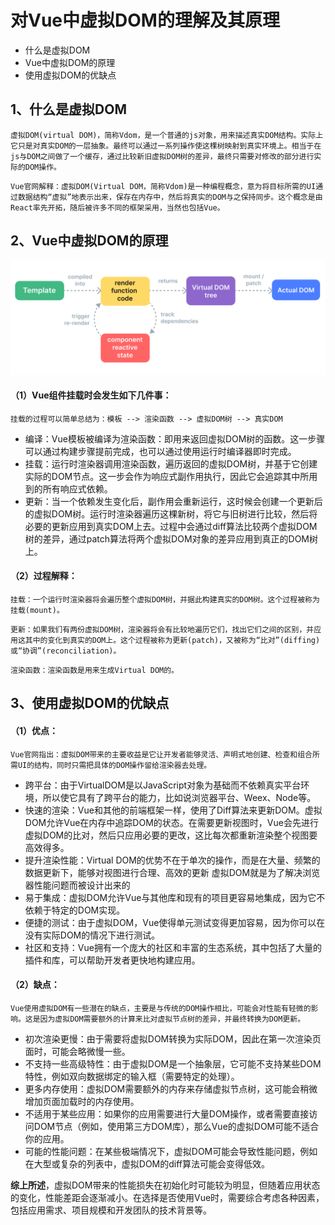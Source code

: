 # 对Vue中虚拟DOM的理解及其原理

* 什么是虚拟DOM
* Vue中虚拟DOM的原理
* 使用虚拟DOM的优缺点


## 1、什么是虚拟DOM
```
虚拟DOM(virtual DOM)，简称Vdom，是一个普通的js对象，用来描述真实DOM结构。实际上它只是对真实DOM的一层抽象。最终可以通过一系列操作使这棵树映射到真实环境上。相当于在js与DOM之间做了一个缓存，通过比较新旧虚拟DOM树的差异，最终只需要对修改的部分进行实际的DOM操作。
```
```
Vue官网解释：虚拟DOM(Virtual DOM，简称Vdom)是一种编程概念，意为将目标所需的UI通过数据结构“虚拟”地表示出来，保存在内存中，然后将真实的DOM与之保持同步。这个概念是由React率先开拓，随后被许多不同的框架采用，当然也包括Vue。
```

## 2、Vue中虚拟DOM的原理
![Alt text](./images/vdom.png)


#### （1）Vue组件挂载时会发生如下几件事：

    挂载的过程可以简单总结为：模板 --> 渲染函数 --> 虚拟DOM树 --> 真实DOM

* 编译：Vue模板被编译为渲染函数：即用来返回虚拟DOM树的函数。这一步骤可以通过构建步骤提前完成，也可以通过使用运行时编译器即时完成。
* 挂载：运行时渲染器调用渲染函数，遍历返回的虚拟DOM树，并基于它创建实际的DOM节点。这一步会作为响应式副作用执行，因此它会追踪其中所用到的所有响应式依赖。
* 更新：当一个依赖发生变化后，副作用会重新运行，这时候会创建一个更新后的虚拟DOM树。运行时渲染器遍历这棵新树，将它与旧树进行比较，然后将必要的更新应用到真实DOM上去。过程中会通过diff算法比较两个虚拟DOM树的差异，通过patch算法将两个虚拟DOM对象的差异应用到真正的DOM树上。

#### （2）过程解释：
```
挂载：一个运行时渲染器将会遍历整个虚拟DOM树，并据此构建真实的DOM树。这个过程被称为挂载(mount)。
```
```
更新：如果我们有两份虚拟DOM树，渲染器将会有比较地遍历它们，找出它们之间的区别，并应用这其中的变化到真实的DOM上。这个过程被称为更新(patch)，又被称为“比对”(diffing)或“协调”(reconciliation)。
```
```
渲染函数：渲染函数是用来生成Virtual DOM的。
```

## 3、使用虚拟DOM的优缺点
#### （1）优点：
```
Vue官网指出：虚拟DOM带来的主要收益是它让开发者能够灵活、声明式地创建、检查和组合所需UI的结构，同时只需把具体的DOM操作留给渲染器去处理。
```

* 跨平台：由于VirtualDOM是以JavaScript对象为基础而不依赖真实平台环境，所以使它具有了跨平台的能力，比如说浏览器平台、Weex、Node等。
* 快速的渲染：Vue和其他的前端框架一样，使用了Diff算法来更新DOM。虚拟DOM允许Vue在内存中追踪DOM的状态。在需要更新视图时，Vue会先进行虚拟DOM的比对，然后只应用必要的更改，这比每次都重新渲染整个视图要高效得多。
* 提升渲染性能：Virtual DOM的优势不在于单次的操作，而是在大量、频繁的数据更新下，能够对视图进行合理、高效的更新
虚拟DOM就是为了解决浏览器性能问题而被设计出来的
* 易于集成：虚拟DOM允许Vue与其他库和现有的项目更容易地集成，因为它不依赖于特定的DOM实现。
* 便捷的测试：由于虚拟DOM，Vue使得单元测试变得更加容易，因为你可以在没有实际DOM的情况下进行测试。
* 社区和支持：Vue拥有一个庞大的社区和丰富的生态系统，其中包括了大量的插件和库，可以帮助开发者更快地构建应用。

#### （2）缺点：
```
Vue使用虚拟DOM有一些潜在的缺点，主要是与传统的DOM操作相比，可能会对性能有轻微的影响。这是因为虚拟DOM需要额外的计算来比对虚拟节点树的差异，并最终转换为DOM更新。
```

* 初次渲染更慢：由于需要将虚拟DOM转换为实际DOM，因此在第一次渲染页面时，可能会略微慢一些。
* 不支持一些高级特性：由于虚拟DOM是一个抽象层，它可能不支持某些DOM特性，例如双向数据绑定的输入框（需要特定的处理）。
* 更多内存使用：虚拟DOM需要额外的内存来存储虚拟节点树，这可能会稍微增加页面加载时的内存使用。
* 不适用于某些应用：如果你的应用需要进行大量DOM操作，或者需要直接访问DOM节点（例如，使用第三方DOM库），那么Vue的虚拟DOM可能不适合你的应用。
* 可能的性能问题：在某些极端情况下，虚拟DOM可能会导致性能问题，例如在大型或复杂的列表中，虚拟DOM的diff算法可能会变得低效。


**综上所述**，虚拟DOM带来的性能损失在初始化时可能较为明显，但随着应用状态的变化，性能差距会逐渐减小。在选择是否使用Vue时，需要综合考虑各种因素，包括应用需求、项目规模和开发团队的技术背景等。